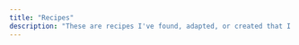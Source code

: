 ```yaml
---
title: "Recipes"
description: "These are recipes I've found, adapted, or created that I really like."
---
```

